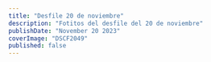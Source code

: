 ```yaml
---
title: "Desfile 20 de noviembre"
description: "Fotitos del desfile del 20 de noviembre"
publishDate: "November 20 2023"
coverImage: "DSCF2049"
published: false
---
```

